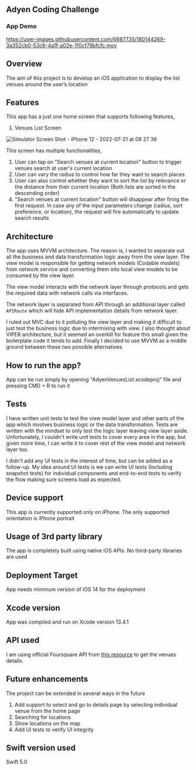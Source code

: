 ## Adyen Coding Challenge

### App Demo

https://user-images.githubusercontent.com/6687735/180144269-3a352cb0-53c6-4a1f-a02e-1f0cf79bfcfc.mov

## Overview

The aim of this project is to develop an iOS application to display the list venues around the user’s location

## Features

This app has a just one home screen that supports following features,

1. Venues List Screen

![Simulator Screen Shot - iPhone 12 - 2022-07-21 at 08 27 36](https://user-images.githubusercontent.com/6687735/180145307-a24756c2-e448-4eda-b820-97731129a302.png)

This screen has multiple functionalities,

1. User can tap on "Search venues at current location" button to trigger venues search at user's current location
2. User can vary the radius to control how far they want to search places
3. User can also control whether they want to sort the list by relevance or the distance from their current location (Both lists are sorted in the descending order)
4. "Search venues at current location" button will disappear after firing the first request. In case any of the input parameters change (radius, sort preference, or location), the request will fire automatically to update search results


## Architecture

The app uses MVVM architecture. The reason is, I wanted to separate out all the business and data transformation logic away from the view layer. The view model is responsible for getting network models (Codable models) from network service and converting them into local view models to be consumed by the view layer.

The view model interacts with the network layer through protocols and gets the required data with network calls via interfaces.

The network layer is separated from API through an additional layer called `APIRoute` which will hide API implementation details from network layer.

I ruled out MVC due to it polluting the view layer and making it difficult to just test the business logic due to intermixing with view. I also thought about VIPER architecture, but it seemed an overkill for feature this small given the boilerplate code it tends to add. Finally I decided to use MVVM as a middle ground between these two possible alternatives 

## How to run the app?
App can be run simply by opening "AdyenVenuesList.xcodeproj" file and pressing CMD + R to run it

## Tests

I have written unit tests to test the view model layer and other parts of the app which involves business logic or the data transformation. Tests are written with the mindset to only test the logic layer leaving view layer aside. Unfortunately, I couldn't write unit tests to cover every area in the app, but given more time, I can write it to cover rest of the view model and network layer too.
 
I didn't add any UI tests in the interest of time, but can be added as a follow-up. My idea around UI tests is we can write UI tests (Including snapshot tests) for individual components and end-to-end tests to verify the flow making sure screens load as expected.

## Device support
 This app is currently supported only on iPhone. The only supported orientation is iPhone portrait

## Usage of 3rd party library
The app is completely built using native iOS APIs. No third-party libraries are used

## Deployment Target

App needs minimum version of iOS 14 for the deployment

## Xcode version

App was compiled and run on Xcode version 13.4.1

## API used

I am using official Foursquare API from [this resource](https://developer.foursquare.com/docs/places-api-overview) to get the venues details. 

## Future enhancements

The project can be extended in several ways in the future

1. Add support to select and go to details page by selecting individual venue from the home page
2. Searching for locations
3. Show locations on the map
5. Add UI tests to verify UI integrity

## Swift version used

Swift 5.0


